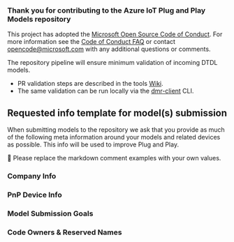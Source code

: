 ### Thank you for contributing to the Azure IoT Plug and Play Models repository

This project has adopted the [Microsoft Open Source Code of Conduct](https://opensource.microsoft.com/codeofconduct/). For more information see the [Code of Conduct FAQ](https://opensource.microsoft.com/codeofconduct/faq/) or contact [opencode@microsoft.com](mailto:opencode@microsoft.com) with any additional questions or comments.

The repository pipeline will ensure minimum validation of incoming DTDL models.  

- PR validation steps are described in the tools [Wiki](https://github.com/Azure/iot-plugandplay-models-tools/wiki/Validation-Pipeline#pr-validation-checks).
- The same validation can be run locally via the [dmr-client](https://github.com/Azure/iot-plugandplay-models-tools/tree/dev/clients/dotnet#device-model-repository-client) CLI.

## Requested info template for model(s) submission

When submitting models to the repository we ask that you provide as much of the following meta information around your models and related devices as possible. This info will be used to improve Plug and Play.

:star2: Please replace the markdown comment examples with your own values.

### Company Info

<!--
> Info identifying your company (if applicable).

Examples:
- Company name
- Company website
- GitHub presence
- Other

-->

### PnP Device Info

<!--
> Info identifying your PnP device.

Examples:
- Product website
- OS & Arch
- SDK used for model implementation
- Other

-->

### Model Submission Goals

<!--
> Info related to broader PnP goals.  

Examples:
- Device certification
- Presence in the [Certified Device catalog](https://devicecatalog.azure.com/)
- IoT Central integration
- Custom solution
- Other

-->

### Code Owners & Reserved Names

<!--
> Indicates GitHub alias entries to be added to the repo `CODEOWNERS` for the incoming model namespace. The codeowner is expected to be involved in subsequent DTDL model submissions against the same namespace.

If no alias is specified then we assume the PR submitter is responsible for the namespace.

Examples:
- @ContosoModelNamespaceOwner 1

-->
